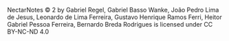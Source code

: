 NectarNotes © 2 by Gabriel Regel, Gabriel Basso Wanke, João Pedro Lima de Jesus, Leonardo de Lima Ferreira, Gustavo Henrique Ramos Ferri, Heitor Gabriel Pessoa Ferreira, Bernardo Breda Rodrigues is licensed under CC BY-NC-ND 4.0 